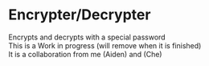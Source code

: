 # Encrypter/Decrypter
 Encrypts and decrypts with a special password
<br>
This is a Work in progress (will remove when it is finished)
<br> 
It is a collaboration from me (Aiden) and (Che) 
<br>
